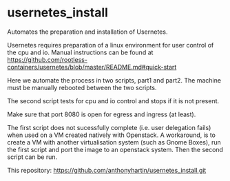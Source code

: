 # usernetes_install
Automates the preparation and installation of Usernetes.

Usernetes requires preparation of a linux environment for user control of the cpu and io.
Manual instructions can be found at https://github.com/rootless-containers/usernetes/blob/master/README.md#quick-start

Here we automate the process in two scripts, part1 and part2. The machine must be manually rebooted between the two scripts.

The second script tests for cpu and io control and stops if it is not present.

Make sure that port 8080 is open for egress and ingress (at least).

The first script does not sucessfully complete (i.e. user delegation fails) when used on a VM created natively with Openstack.
A workaround, is to create a VM with another virtualisation system (such as Gnome Boxes), run the first script and 
port the image to an openstack system. Then the second script can be run.

This repository: https://github.com/anthonyhartin/usernetes_install.git
